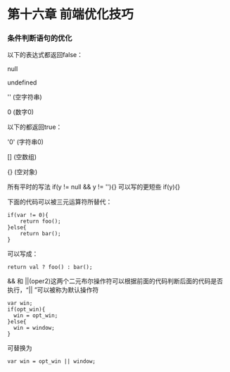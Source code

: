 # 第十六章 前端优化技巧

### 条件判断语句的优化

以下的表达式都返回false：

null

undefined

'' (空字符串)

0 (数字0)


以下的都返回true：

'0' (字符串0)

[] (空数组)

{} (空对象)

所有平时的写法 if(y != null && y != ''){} 可以写的更短些 if(y){}

下面的代码可以被三元运算符所替代：

	if(var != 0){
		return foo();
	}else{
		return bar();
	}

可以写成：

	return val ? foo() : bar();

&& 和 ||(oper2)这两个二元布尔操作符可以根据前面的代码判断后面的代码是否执行，“|| ”可以被称为默认操作符

	var win;
	if(opt_win){
	  win = opt_win;
	}else{
	  win = window;
	}

可替换为

	var win = opt_win || window;

